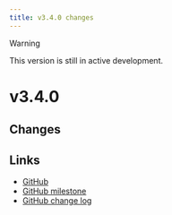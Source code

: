 ```yaml
---
title: v3.4.0 changes
---
```


> [!WARNING]
> This version is still in active development.

# v3.4.0

## Changes

## Links
- [GitHub](https://github.com/alexnoddings/Tyne/releases/tag/v3.4.0)
- [GitHub milestone](https://github.com/alexnoddings/Tyne/milestone/15?closed=1)
- [GitHub change log](https://github.com/alexnoddings/Tyne/compare/v3.3.0...v3.4.0)
